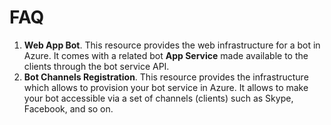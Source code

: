 # FAQ

1. **Web App Bot**. This resource provides the web infrastructure for a bot in Azure. 
It comes with a related bot **App Service** made available to the clients through the bot service API.
1. **Bot Channels Registration**. This resource provides the infrastructure which allows to provision your bot service in Azure. 
It allows to make your bot accessible via a set of channels (clients) such as Skype, Facebook, and so on.  